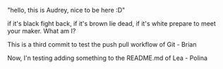 "hello, this is Audrey, nice to be here :D"

if it's black fight back, if it's brown lie dead, if it's white prepare to meet your maker.
What am I?

This is a third commit to test the push pull workflow of Git - Brian

Now, I'n testing adding something to the README.md of Lea - Polina

